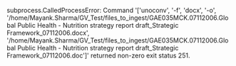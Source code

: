 subprocess.CalledProcessError: Command '['unoconv', '-f', 'docx', '-o', '/home/Mayank.Sharma/GV_Test/files_to_ingest/GAE035MCK.07112006.Global Public Health - Nutrition strategy report draft_Strategic Framework_07112006.docx', '/home/Mayank.Sharma/GV_Test/files_to_ingest/GAE035MCK.07112006.Global Public Health - Nutrition strategy report draft_Strategic Framework_07112006.doc']' returned non-zero exit status 251.

